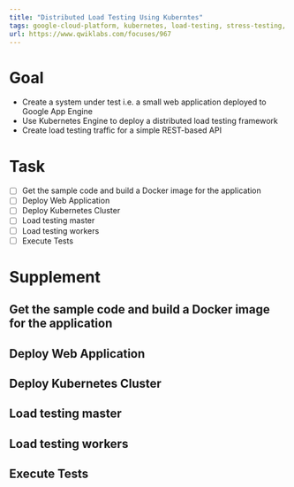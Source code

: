 ```yaml
---
title: "Distributed Load Testing Using Kuberntes"
tags: google-cloud-platform, kubernetes, load-testing, stress-testing, software-testing
url: https://www.qwiklabs.com/focuses/967
---
```


# Goal
- Create a system under test i.e. a small web application deployed to Google App Engine
- Use Kubernetes Engine to deploy a distributed load testing framework
- Create load testing traffic for a simple REST-based API

# Task
- [ ] Get the sample code and build a Docker image for the application
- [ ] Deploy Web Application
- [ ] Deploy Kubernetes Cluster
- [ ] Load testing master
- [ ] Load testing workers
- [ ] Execute Tests

# Supplement
## Get the sample code and build a Docker image for the application
## Deploy Web Application
## Deploy Kubernetes Cluster
## Load testing master
## Load testing workers
## Execute Tests
